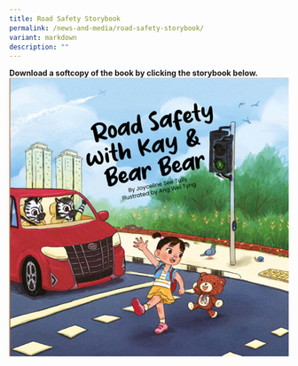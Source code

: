 ```yaml
---
title: Road Safety Storybook
permalink: /news-and-media/road-safety-storybook/
variant: markdown
description: ""
---
```

**Download a softcopy of the book by clicking the storybook below.**
<a href="https://go.gov.sg/roadsafetywithkayandbearbear"><img src="/images/storybook.jpeg" title="road_safety_with_kay_bear_bear" alt="Road Safety With Kay &amp; Bear Bear"></a>